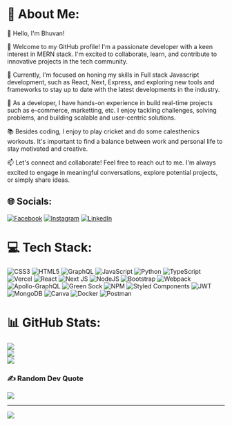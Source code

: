 # 💫 About Me:
👋 Hello, I'm Bhuvan!

🌟 Welcome to my GitHub profile! I'm a passionate developer with a keen interest in MERN stack. I'm excited to collaborate, learn, and contribute to innovative projects in the tech community.

🔭 Currently, I'm focused on honing my skills in Full stack Javascript development, such as React, Next, Express, and exploring new tools and frameworks to stay up to date with the latest developments in the industry.

💼 As a developer, I have hands-on experience in build real-time projects such as e-commerce, marketting, etc. I enjoy tackling challenges, solving problems, and building scalable and user-centric solutions.

📚 Besides coding, I enjoy to play cricket and do some calesthenics workouts. It's important to find a balance between work and personal life to stay motivated and creative.

📫 Let's connect and collaborate! Feel free to reach out to me. I'm always excited to engage in meaningful conversations, explore potential projects, or simply share ideas.

## 🌐 Socials:
[![Facebook](https://img.shields.io/badge/Facebook-%231877F2.svg?logo=Facebook&logoColor=white)](https://facebook.com/bhuvan.bolt.3) [![Instagram](https://img.shields.io/badge/Instagram-%23E4405F.svg?logo=Instagram&logoColor=white)](https://instagram.com/never__back__down_) [![LinkedIn](https://img.shields.io/badge/LinkedIn-%230077B5.svg?logo=linkedin&logoColor=white)](https://linkedin.com/in/bhuvans2205) 

# 💻 Tech Stack:
![CSS3](https://img.shields.io/badge/css3-%231572B6.svg?style=for-the-badge&logo=css3&logoColor=white) ![HTML5](https://img.shields.io/badge/html5-%23E34F26.svg?style=for-the-badge&logo=html5&logoColor=white) ![GraphQL](https://img.shields.io/badge/-GraphQL-E10098?style=for-the-badge&logo=graphql&logoColor=white) ![JavaScript](https://img.shields.io/badge/javascript-%23323330.svg?style=for-the-badge&logo=javascript&logoColor=%23F7DF1E) ![Python](https://img.shields.io/badge/python-3670A0?style=for-the-badge&logo=python&logoColor=ffdd54) ![TypeScript](https://img.shields.io/badge/typescript-%23007ACC.svg?style=for-the-badge&logo=typescript&logoColor=white) ![Vercel](https://img.shields.io/badge/vercel-%23000000.svg?style=for-the-badge&logo=vercel&logoColor=white) ![React](https://img.shields.io/badge/react-%2320232a.svg?style=for-the-badge&logo=react&logoColor=%2361DAFB) ![Next JS](https://img.shields.io/badge/Next-black?style=for-the-badge&logo=next.js&logoColor=white) ![NodeJS](https://img.shields.io/badge/node.js-6DA55F?style=for-the-badge&logo=node.js&logoColor=white) ![Bootstrap](https://img.shields.io/badge/bootstrap-%23563D7C.svg?style=for-the-badge&logo=bootstrap&logoColor=white) ![Webpack](https://img.shields.io/badge/webpack-%238DD6F9.svg?style=for-the-badge&logo=webpack&logoColor=black) ![Apollo-GraphQL](https://img.shields.io/badge/-ApolloGraphQL-311C87?style=for-the-badge&logo=apollo-graphql) ![Green Sock](https://img.shields.io/badge/green%20sock-88CE02?style=for-the-badge&logo=greensock&logoColor=white) ![NPM](https://img.shields.io/badge/NPM-%23000000.svg?style=for-the-badge&logo=npm&logoColor=white) ![Styled Components](https://img.shields.io/badge/styled--components-DB7093?style=for-the-badge&logo=styled-components&logoColor=white) ![JWT](https://img.shields.io/badge/JWT-black?style=for-the-badge&logo=JSON%20web%20tokens) ![MongoDB](https://img.shields.io/badge/MongoDB-%234ea94b.svg?style=for-the-badge&logo=mongodb&logoColor=white) ![Canva](https://img.shields.io/badge/Canva-%2300C4CC.svg?style=for-the-badge&logo=Canva&logoColor=white) ![Docker](https://img.shields.io/badge/docker-%230db7ed.svg?style=for-the-badge&logo=docker&logoColor=white) ![Postman](https://img.shields.io/badge/Postman-FF6C37?style=for-the-badge&logo=postman&logoColor=white)
# 📊 GitHub Stats:
![](https://github-readme-stats.vercel.app/api?username=bhuvan2205&theme=dracula&hide_border=false&include_all_commits=true&count_private=false)<br/>
![](https://github-readme-streak-stats.herokuapp.com/?user=bhuvan2205&theme=dracula&hide_border=false)<br/>
![](https://github-readme-stats.vercel.app/api/top-langs/?username=bhuvan2205&theme=dracula&hide_border=false&include_all_commits=true&count_private=false&layout=compact)

### ✍️ Random Dev Quote
![](https://quotes-github-readme.vercel.app/api?type=horizontal&theme=radical)

---
[![](https://visitcount.itsvg.in/api?id=bhuvan2205&icon=0&color=0)](https://visitcount.itsvg.in)

<!-- Proudly created with GPRM ( https://gprm.itsvg.in ) -->
